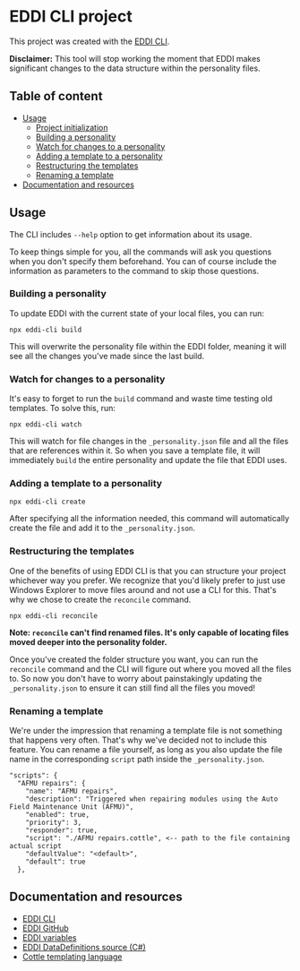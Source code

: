 # EDDI CLI project

This project was created with the [EDDI CLI](https://github.com/jibstaman/eddi-cli).

**Disclaimer:** This tool will stop working the moment that EDDI makes significant changes to the data structure within the personality files.

## Table of content
* [Usage](#usage)
  * [Project initialization](#project-initialization)
  * [Building a personality](#building-a-personality)
  * [Watch for changes to a personality](#watch-for-changes-to-a-personality)
  * [Adding a template to a personality](#adding-a-template-to-a-personality)
  * [Restructuring the templates](#restructuring-the-templates)
  * [Renaming a template](#renaming-a-template)
* [Documentation and resources](#documentation-and-resources)

## Usage

The CLI includes `--help` option to get information about its usage.

To keep things simple for you, all the commands will ask you questions when you don't specify them beforehand. You can of course include the information as parameters to the command to skip those questions.

### Building a personality

To update EDDI with the current state of your local files, you can run:

```
npx eddi-cli build
```

This will overwrite the personality file within the EDDI folder, meaning it will see all the changes you've made since the last build.

### Watch for changes to a personality

It's easy to forget to run the `build` command and waste time testing old templates. To solve this, run:

```
npx eddi-cli watch
```

This will watch for file changes in the `_personality.json` file and all the files that are references within it. So when you save a template file, it will immediately `build` the entire personality and update the file that EDDI uses.

### Adding a template to a personality

```
npx eddi-cli create
```

After specifying all the information needed, this command will automatically create the file and add it to the `_personality.json`.

### Restructuring the templates

One of the benefits of using EDDI CLI is that you can structure your project whichever way you prefer. We recognize that you'd likely prefer to just use Windows Explorer to move files around and not use a CLI for this. That's why we chose to create the `reconcile` command.

```
npx eddi-cli reconcile
```

**Note: `reconcile` can't find renamed files. It's only capable of locating files moved deeper into the personality folder.**

Once you've created the folder structure you want, you can run the `reconcile` command and the CLI will figure out where you moved all the files to. So now you don't have to worry about painstakingly updating the `_personality.json` to ensure it can still find all the files you moved!

### Renaming a template

We're under the impression that renaming a template file is not something that happens very often. That's why we've decided not to include this feature. You can rename a file yourself, as long as you also update the file name in the corresponding `script` path inside the `_personality.json`.

```
"scripts": {
  "AFMU repairs": {
    "name": "AFMU repairs",
    "description": "Triggered when repairing modules using the Auto Field Maintenance Unit (AFMU)",
    "enabled": true,
    "priority": 3,
    "responder": true,
    "script": "./AFMU repairs.cottle", <-- path to the file containing actual script
    "defaultValue": "<default>",
    "default": true
  },
```

## Documentation and resources

* [EDDI CLI](https://github.com/jibstaman/eddi-cli)
* [EDDI GitHub](https://github.com/EDCD/EDDI)
* [EDDI variables](https://github.com/EDCD/EDDI/blob/develop/SpeechResponder/Variables.md)
* [EDDI DataDefinitions source (C#)](https://github.com/EDCD/EDDI/tree/develop/DataDefinitions)
* [Cottle templating language](https://cottle.readthedocs.io/en/stable/index.html)
